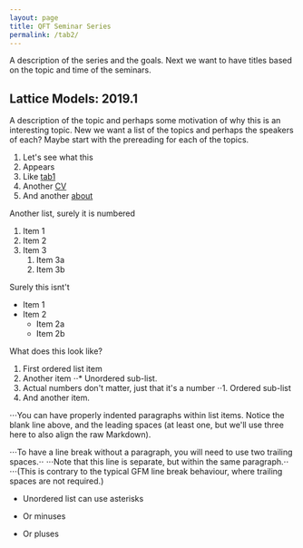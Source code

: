 ```yaml
---
layout: page
title: QFT Seminar Series
permalink: /tab2/
---
```


A description of the series and the goals. Next we want to have titles based on the topic and time of the seminars.

## Lattice Models: 2019.1

A description of the topic and perhaps some motivation of why this is an interesting topic. New we want a list of the topics and perhaps the speakers of each? Maybe start with the prereading for each of the topics.

1. Let's see what this  
1. Appears 
1. Like [tab1](tab1.md)
1. Another [CV](CV.md)
1. And another [about](about.md)

Another list, surely it is numbered

1. Item 1
1. Item 2
1. Item 3
   1. Item 3a
   1. Item 3b
   
Surely this isnt't

* Item 1
* Item 2
  * Item 2a
  * Item 2b
  
What does this look like?

1. First ordered list item
2. Another item
⋅⋅* Unordered sub-list. 
1. Actual numbers don't matter, just that it's a number
⋅⋅1. Ordered sub-list
4. And another item.

⋅⋅⋅You can have properly indented paragraphs within list items. Notice the blank line above, and the leading spaces (at least one, but we'll use three here to also align the raw Markdown).

⋅⋅⋅To have a line break without a paragraph, you will need to use two trailing spaces.⋅⋅
⋅⋅⋅Note that this line is separate, but within the same paragraph.⋅⋅
⋅⋅⋅(This is contrary to the typical GFM line break behaviour, where trailing spaces are not required.)

* Unordered list can use asterisks
- Or minuses
+ Or pluses
 